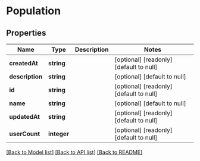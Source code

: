 # Population

## Properties
Name | Type | Description | Notes
------------ | ------------- | ------------- | -------------
**createdAt** | **string** |  | [optional] [readonly] [default to null]
**description** | **string** |  | [optional] [default to null]
**id** | **string** |  | [optional] [readonly] [default to null]
**name** | **string** |  | [optional] [default to null]
**updatedAt** | **string** |  | [optional] [readonly] [default to null]
**userCount** | **integer** |  | [optional] [readonly] [default to null]

[[Back to Model list]](../README.md#documentation-for-models) [[Back to API list]](../README.md#documentation-for-api-endpoints) [[Back to README]](../README.md)


